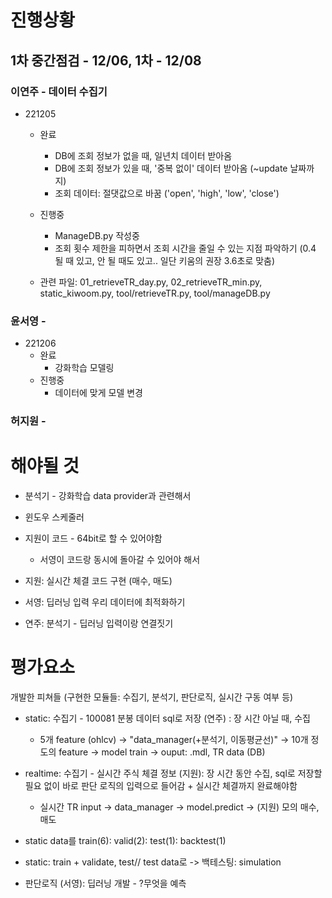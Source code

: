 # 진행상황

## 1차 중간점검 - 12/06, 1차 - 12/08

### 이연주 - 데이터 수집기
+ 221205
  + 완료
    + DB에 조회 정보가 없을 때, 일년치 데이터 받아옴
    + DB에 조회 정보가 있을 때, '중복 없이' 데이터 받아옴 (~update 날짜까지)
    + 조회 데이터: 절댓값으로 바꿈 ('open', 'high', 'low', 'close')
  + 진행중
    + ManageDB.py 작성중
    + 조회 횟수 제한을 피하면서 조회 시간을 줄일 수 있는 지점 파악하기
        (0.4 될 때 있고, 안 될 때도 있고.. 일단 키움의 권장 3.6초로 맞춤)
        
  + 관련 파일: 01_retrieveTR_day.py, 02_retrieveTR_min.py, static_kiwoom.py, tool/retrieveTR.py, tool/manageDB.py
  
### 윤서영 - 
+ 221206
  + 완료
    + 강화학습 모델링
  + 진행중
    + 데이터에 맞게 모델 변경
### 허지원 -


# 해야될 것

+ 분석기 - 강화학습 data provider과 관련해서

+ 윈도우 스케줄러

+ 지원이 코드 - 64bit로 할 수 있어야함
  + 서영이 코드랑 동시에 돌아갈 수 있어야 해서

+ 지원: 실시간 체결 코드 구현 (매수, 매도)

+ 서영: 딥러닝 입력 우리 데이터에 최적화하기

+ 연주: 분석기 - 딥러닝 입력이랑 연결짓기


# 평가요소
개발한 피쳐들 (구현한 모듈들: 수집기, 분석기, 판단로직, 실시간 구동 여부 등)

+ static: 수집기 - 100081 분봉 데이터 sql로 저장 (연주) : 장 시간 아닐 때, 수집
  + 5개 feature (ohlcv) -> "data_manager(+분석기, 이동평균선)" -> 10개 정도의 feature -> model train -> ouput: .mdl, TR data (DB)
+ realtime: 수집기 - 실시간 주식 체결 정보 (지원): 장 시간 동안 수집, sql로 저장할 필요 없이 바로 판단 로직의 입력으로 들어감 + 실시간 체결까지 완료해야함
  + 실시간 TR input -> data_manager -> model.predict -> (지원) 모의 매수, 매도
+ static data를 train(6): valid(2): test(1): backtest(1)
+ static: train + validate, test// test data로 -> 백테스팅: simulation

+ 판단로직 (서영): 딥러닝 개발 - ?무엇을 예측
